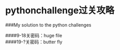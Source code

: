 # pythonchallenge过关攻略

###My solution to the python challenges

####9-18关密码：huge file<br/>
####19-?关密码：butter fly
